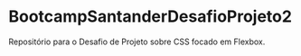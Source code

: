 # BootcampSantanderDesafioProjeto2
Repositório para o Desafio de Projeto sobre CSS focado em Flexbox.
